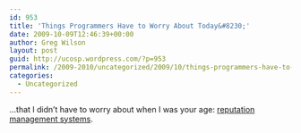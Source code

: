 ```yaml
---
id: 953
title: 'Things Programmers Have to Worry About Today&#8230;'
date: 2009-10-09T12:46:39+00:00
author: Greg Wilson
layout: post
guid: http://ucosp.wordpress.com/?p=953
permalink: /2009-2010/uncategorized/2009/10/things-programmers-have-to-worry-about-today/
categories:
  - Uncategorized
---
```

&#8230;that I didn&#8217;t have to worry about when I was your age: [reputation management systems](http://buildingreputation.com/writings/2009/10/the_dollhouse_mafia_or_why_to.html).